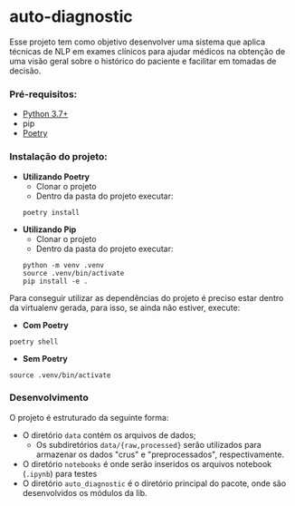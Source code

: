 # auto-diagnostic

Esse projeto tem como objetivo desenvolver uma sistema que aplica técnicas de NLP em exames clínicos para ajudar médicos na obtenção de uma visão geral sobre o histórico do paciente e facilitar em tomadas de decisão.

### Pré-requisitos:

- [Python 3.7+](https://www.python.org/downloads/)
- pip
- [Poetry](https://python-poetry.org/)

### Instalação do projeto:

- **Utilizando Poetry**
    + Clonar o projeto
    + Dentro da pasta do projeto executar:
    ```
    poetry install
    ```
- **Utilizando Pip**
    + Clonar o projeto
    + Dentro da pasta do projeto executar:
    ```
    python -m venv .venv
    source .venv/bin/activate
    pip install -e .
    ```

Para conseguir utilizar as dependências do projeto é preciso estar dentro da virtualenv gerada, para isso, se ainda não estiver, execute:

- **Com Poetry**
```
poetry shell
```

- **Sem Poetry**
```
source .venv/bin/activate
```

### Desenvolvimento

O projeto é estruturado da seguinte forma:

- O diretório `data` contém os arquivos de dados;
    + Os subdiretórios `data/{raw,processed}` serão utilizados para armazenar os dados "crus" e "preprocessados", respectivamente.
- O diretório `notebooks` é onde serão inseridos os arquivos notebook (`.ipynb`) para testes
- O diretório `auto_diagnostic` é o diretório principal do pacote, onde são desenvolvidos os módulos da lib.
